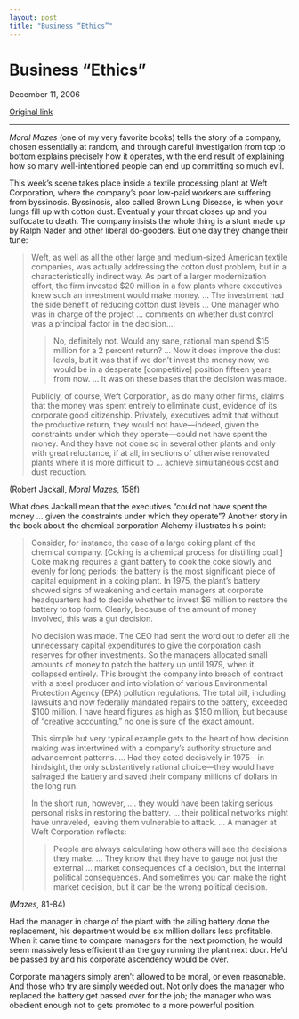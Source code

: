 ```yaml
---
layout: post
title: "Business “Ethics”"
---
```

Business “Ethics”
=================

December 11, 2006

[Original link](http://www.aaronsw.com/weblog/bizethics)

* * * * *

*Moral Mazes* (one of my very favorite books) tells the story of a
company, chosen essentially at random, and through careful investigation
from top to bottom explains precisely how it operates, with the end
result of explaining how so many well-intentioned people can end up
committing so much evil.

This week’s scene takes place inside a textile processing plant at Weft
Corporation, where the company’s poor low-paid workers are suffering
from byssinosis. Byssinosis, also called Brown Lung Disease, is when
your lungs fill up with cotton dust. Eventually your throat closes up
and you suffocate to death. The company insists the whole thing is a
stunt made up by Ralph Nader and other liberal do-gooders. But one day
they change their tune:

> Weft, as well as all the other large and medium-sized American textile
> companies, was actually addressing the cotton dust problem, but in a
> characteristically indirect way. As part of a larger modernization
> effort, the firm invested \$20 million in a few plants where
> executives knew such an investment would make money. … The investment
> had the side benefit of reducing cotton dust levels … One manager who
> was in charge of the project … comments on whether dust control was a
> principal factor in the decision…:
>
> > No, definitely not. Would any sane, rational man spend \$15 million
> > for a 2 percent return? … Now it does improve the dust levels, but
> > it was that if we don’t invest the money now, we would be in a
> > desperate [competitive] position fifteen years from now. … It was on
> > these bases that the decision was made.
>
> Publicly, of course, Weft Corporation, as do many other firms, claims
> that the money was spent entirely to eliminate dust, evidence of its
> corporate good citizenship. Privately, executives admit that without
> the productive return, they would not have—indeed, given the
> constraints under which they operate—could not have spent the money.
> And they have not done so in several other plants and only with great
> reluctance, if at all, in sections of otherwise renovated plants where
> it is more difficult to … achieve simultaneous cost and dust
> reduction.

(Robert Jackall, *Moral Mazes*, 158f)

What does Jackall mean that the executives “could not have spent the
money … given the constraints under which they operate”? Another story
in the book about the chemical corporation Alchemy illustrates his
point:

> Consider, for instance, the case of a large coking plant of the
> chemical company. [Coking is a chemical process for distilling coal.]
> Coke making requires a giant battery to cook the coke slowly and
> evenly for long periods; the battery is the most significant piece of
> capital equipment in a coking plant. In 1975, the plant’s battery
> showed signs of weakening and certain managers at corporate
> headquarters had to decide whether to invest \$6 million to restore
> the battery to top form. Clearly, because of the amount of money
> involved, this was a gut decision.
>
> No decision was made. The CEO had sent the word out to defer all the
> unnecessary capital expenditures to give the corporation cash reserves
> for other investments. So the managers allocated small amounts of
> money to patch the battery up until 1979, when it collapsed entirely.
> This brought the company into breach of contract with a steel producer
> and into violation of various Environmental Protection Agency (EPA)
> pollution regulations. The total bill, including lawsuits and now
> federally mandated repairs to the battery, exceeded \$100 million. I
> have heard figures as high as \$150 million, but because of “creative
> accounting,” no one is sure of the exact amount.
>
> This simple but very typical example gets to the heart of how decision
> making was intertwined with a company’s authority structure and
> advancement patterns. … Had they acted decisively in 1975—in
> hindsight, the only substantively rational choice—they would have
> salvaged the battery and saved their company millions of dollars in
> the long run.
>
> In the short run, however, …. they would have been taking serious
> personal risks in restoring the battery. … their political networks
> might have unraveled, leaving them vulnerable to attack. … A manager
> at Weft Corporation reflects:
>
> > People are always calculating how others will see the decisions they
> > make. … They know that they have to gauge not just the external …
> > market consequences of a decision, but the internal political
> > consequences. And sometimes you can make the right market decision,
> > but it can be the wrong political decision.

(*Mazes*, 81-84)

Had the manager in charge of the plant with the ailing battery done the
replacement, his department would be six million dollars less
profitable. When it came time to compare managers for the next
promotion, he would seem massively less efficient than the guy running
the plant next door. He’d be passed by and his corporate ascendency
would be over.

Corporate managers simply aren’t allowed to be moral, or even
reasonable. And those who try are simply weeded out. Not only does the
manager who replaced the battery get passed over for the job; the
manager who was obedient enough not to gets promoted to a more powerful
position.
